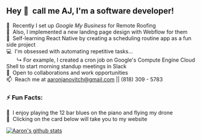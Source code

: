 ## Hey 👋 &nbsp;call me AJ, I'm a software developer!

🔭&nbsp; Recently I set up _Google My Business_ for Remote Roofing  
🧰&nbsp; Also, I implemented a new landing page design with Webflow for them  
🌱&nbsp; Self-learning React Native by creating a scheduling routine app as a fun side project  
💻&nbsp; I'm obsessed with automating repetitive tasks...  
&nbsp;&nbsp;&nbsp;&nbsp;&nbsp;&nbsp;&nbsp;↳ For example, I created a cron job on Google's Compute Engine Cloud Shell to start morning standup meetings in Slack  
💬&nbsp; Open to collaborations and work opportunities  
📫&nbsp; Reach me at aaronjanovitch@gmail.com || (818) 309 - 5783  

### ⚡ Fun Facts:
🎵&nbsp; I enjoy playing the 12 bar blues on the piano and flying my drone  
🥅&nbsp; Clicking on the card below will take you to my website  

[![Aaron's github stats](https://github-readme-stats.vercel.app/api?username=aaronjan98&count_private=true&show_icons=true&theme=midnight-purple&text_color=00AEFF&icon_color=268bd2&title_color=b362ff&hide_border=true&hide=stars&custom_title=My+GitHub+Stats+:%29)](https://aaronjanovitch.com)
